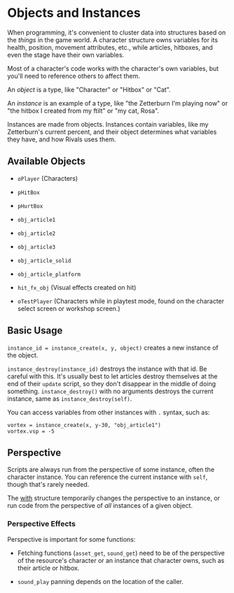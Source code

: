# Objects and Instances

When programming, it's convenient to cluster data into structures based on the *things* in the game world. A character
structure owns variables for its health, position, movement attributes, etc., while articles, hitboxes, and even the
stage have their own variables.

Most of a character's code works with the character's own variables, but you'll need to reference others to affect them.

An *object* is a type, like "Character" or "Hitbox" or "Cat".

An *instance* is an example of a type, like "the Zetterburn I'm playing now" or "the hitbox I created from my
ftilt" or "my cat, Rosa".

Instances are made from objects. Instances contain variables, like my Zetterburn's current percent, and their object
determines what variables they have, and how Rivals uses them.

## Available Objects

- `oPlayer` (Characters)

- `pHitBox`
- `pHurtBox`

- `obj_article1`
- `obj_article2`
- `obj_article3`
- `obj_article_solid`
- `obj_article_platform`

- `hit_fx_obj` (Visual effects created on hit)

- `oTestPlayer` (Characters while in playtest mode, found on the character select screen or workshop screen.)

## Basic Usage

`instance_id = instance_create(x, y, object)` creates a new instance of the object.

`instance_destroy(instance_id)` destroys the instance with that id. Be careful with this. It's usually best to let
articles destroy themselves at the end of their `update` script, so they don't disappear in the middle of doing
something. `instance_destroy()` with no arguments destroys the current instance, same as `instance_destroy(self)`.

You can access variables from other instances with `.` syntax, such as:

```gml{2}
vortex = instance_create(x, y-30, "obj_article1")
vortex.vsp = -5
```

## Perspective

Scripts are always run from the perspective of some instance, often the character instance. You can reference the current instance
with `self`, though that's rarely needed.

The [with](with.md) structure temporarily changes the perspective to an instance, or run code from the
perspective of *all* instances of a given object.

### Perspective Effects

Perspective is important for some functions:

- Fetching functions (`asset_get`, `sound_get`) need to be of the perspective of the resource's character or an instance
that character owns, such as their article or hitbox.

- `sound_play` panning depends on the location of the caller.
